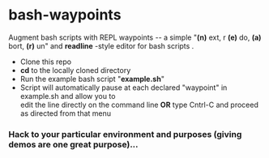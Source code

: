 # bash-waypoints
Augment bash scripts with REPL waypoints -- a simple "**(n)** ext, r **(e)** do, **(a)** bort, **(r)** un" and **readline** -style editor for bash scripts .

 - Clone this repo
 - **cd** to the locally cloned directory
 - Run the example bash script "**example.sh**"
 - Script will automatically pause at each declared "waypoint" in example.sh and allow you to  
 edit the line directly on the command line **OR** type Cntrl-C and proceed as directed from that menu
 
 ### Hack to your particular environment and purposes (giving demos are one great purpose)...
